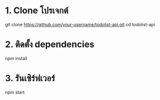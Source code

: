 # 1. Clone โปรเจกต์
git clone https://github.com/your-username/todolist-api.git
cd todolist-api

# 2. ติดตั้ง dependencies
npm install

# 3. รันเซิร์ฟเวอร์
npm start
